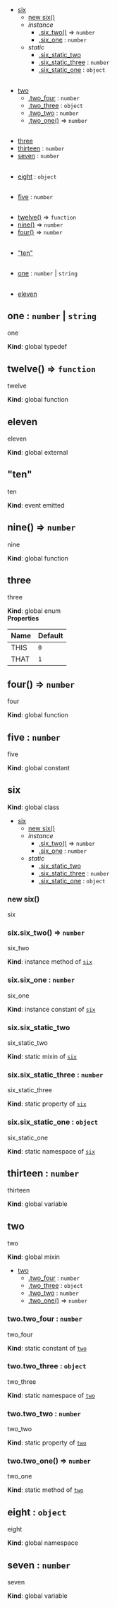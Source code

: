 ## 
* [six](#six)
  * [new six()](#new_six_new)
  * _instance_
    * [.six_two()](#six+six_two) ⇒ <code>number</code>
    * [.six_one](#six+six_one) : <code>number</code>
  * _static_
    * [.six_static_two](#six.six_static_two)
    * [.six_static_three](#six.six_static_three) : <code>number</code>
    * [.six_static_one](#six.six_static_one) : <code>object</code>
## 
* [two](#two)
  * [.two_four](#two.two_four) : <code>number</code>
  * [.two_three](#two.two_three) : <code>object</code>
  * [.two_two](#two.two_two) : <code>number</code>
  * [.two_one()](#two.two_one) ⇒ <code>number</code>
## 
* [three](#three)
* [thirteen](#thirteen) : <code>number</code>
* [seven](#seven) : <code>number</code>
## 
* [eight](#eight) : <code>object</code>
## 
* [five](#five) : <code>number</code>
## 
* [twelve()](#twelve) ⇒ <code>function</code>
* [nine()](#nine) ⇒ <code>number</code>
* [four()](#four) ⇒ <code>number</code>
## 
* ["ten"](#event_ten)
## 
* [one](#one) : <code>number</code> &#124; <code>string</code>
## 
* [eleven](#external_eleven)
<a name="one"></a>
## one : <code>number</code> &#124; <code>string</code>
one

**Kind**: global typedef  
<a name="twelve"></a>
## twelve() ⇒ <code>function</code>
twelve

**Kind**: global function  
<a name="external_eleven"></a>
## eleven
eleven

**Kind**: global external  
<a name="event_ten"></a>
## "ten"
ten

**Kind**: event emitted  
<a name="nine"></a>
## nine() ⇒ <code>number</code>
nine

**Kind**: global function  
<a name="three"></a>
## three
three

**Kind**: global enum  
**Properties**

| Name | Default |
| --- | --- |
| THIS | <code>0</code> | 
| THAT | <code>1</code> | 

<a name="four"></a>
## four() ⇒ <code>number</code>
four

**Kind**: global function  
<a name="five"></a>
## five : <code>number</code>
five

**Kind**: global constant  
<a name="six"></a>
## six
**Kind**: global class  

* [six](#six)
  * [new six()](#new_six_new)
  * _instance_
    * [.six_two()](#six+six_two) ⇒ <code>number</code>
    * [.six_one](#six+six_one) : <code>number</code>
  * _static_
    * [.six_static_two](#six.six_static_two)
    * [.six_static_three](#six.six_static_three) : <code>number</code>
    * [.six_static_one](#six.six_static_one) : <code>object</code>

<a name="new_six_new"></a>
### new six()
six

<a name="six+six_two"></a>
### six.six_two() ⇒ <code>number</code>
six_two

**Kind**: instance method of <code>[six](#six)</code>  
<a name="six+six_one"></a>
### six.six_one : <code>number</code>
six_one

**Kind**: instance constant of <code>[six](#six)</code>  
<a name="six.six_static_two"></a>
### six.six_static_two
six_static_two

**Kind**: static mixin of <code>[six](#six)</code>  
<a name="six.six_static_three"></a>
### six.six_static_three : <code>number</code>
six_static_three

**Kind**: static property of <code>[six](#six)</code>  
<a name="six.six_static_one"></a>
### six.six_static_one : <code>object</code>
six_static_one

**Kind**: static namespace of <code>[six](#six)</code>  
<a name="thirteen"></a>
## thirteen : <code>number</code>
thirteen

**Kind**: global variable  
<a name="two"></a>
## two
two

**Kind**: global mixin  

* [two](#two)
  * [.two_four](#two.two_four) : <code>number</code>
  * [.two_three](#two.two_three) : <code>object</code>
  * [.two_two](#two.two_two) : <code>number</code>
  * [.two_one()](#two.two_one) ⇒ <code>number</code>

<a name="two.two_four"></a>
### two.two_four : <code>number</code>
two_four

**Kind**: static constant of <code>[two](#two)</code>  
<a name="two.two_three"></a>
### two.two_three : <code>object</code>
two_three

**Kind**: static namespace of <code>[two](#two)</code>  
<a name="two.two_two"></a>
### two.two_two : <code>number</code>
two_two

**Kind**: static property of <code>[two](#two)</code>  
<a name="two.two_one"></a>
### two.two_one() ⇒ <code>number</code>
two_one

**Kind**: static method of <code>[two](#two)</code>  
<a name="eight"></a>
## eight : <code>object</code>
eight

**Kind**: global namespace  
<a name="seven"></a>
## seven : <code>number</code>
seven

**Kind**: global variable  
